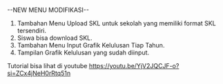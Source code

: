 --NEW MENU MODIFIKASI--
1. Tambahan Menu Upload SKL untuk sekolah yang memiliki format SKL tersendiri.
2. Siswa bisa download SKL.
3. Tambahan Menu Input Grafik Kelulusan Tiap Tahun.
4. Tampilan Grafik Kelulusan yang sudah diinput.

Tutorial bisa lihat di youtube https://youtu.be/YjV2JQCJF-o?si=ZCx4jNeH0rRtq51n
